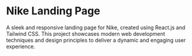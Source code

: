 # Nike Landing Page
A sleek and responsive landing page for Nike, created using React.js and Tailwind CSS. This project showcases modern web development techniques and design principles to deliver a dynamic and engaging user experience.
